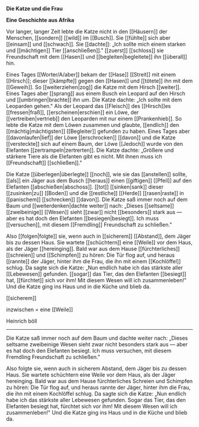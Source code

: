  **Die Katze und die Frau**  

**Eine Geschichte aus Afrika**


Vor langer, langer Zeit lebte die Katze nicht in den [[Häusern]] der Menschen, [[sondern]] [[wild]] im [[Busch]]. Sie [[fühlte]] sich aber [[einsam]] und [[schwach]]. Sie [[dachte]]: „Ich sollte mich einem starken und [[mächtigen]] Tier [[anschließen]]." [[zuerst]] [[schloss]] sie Freundschaft mit dem [[Hasen]] und [[begleiten|begleitete]] ihn [[überall]] hin.


Eines Tages [[Worter/A/aber]] bekam der [[Hase]] [[Streit]] mit einem [[Hirsch]]; dieser [[kämpfte]] gegen den [[Hasen]] und [[tötete]] ihn mit dem [[Geweih]]. So [[weiterziehen|zog]] die Katze mit dem Hirsch [[weiter]]. Eines Tages aber [[sprang]] aus einem Busch ein Leopard auf den Hirsch und [[umbringen|brachte]] ihn um. Die Katze dachte: „Ich sollte mit dem Leoparden gehen." Als der Leopard das [[Fleisch]] des [[Hirsch]]es [[fressen|fraß]], [[erscheinen|erschien]] ein Löwe, der [[vertreiben|vertrieb]] den Leoparden mit nur einem [[Prankenhieb]]. So lebte die Katze mit dem Löwen zusammen und glaubte, [[endlich]] den [[mächtig|mächtigsten]] [[Begleiter]] gefunden zu haben. Eines Tages aber [[davonlaufen|lief]] der Löwe [[erschrocken]] [[davon]] und die Katze [[versteckte]] sich auf einem Baum, der Löwe [[Jedoch]] wurde von den Elefanten [[zertrampeln|zertrerten]]. Die Katze dachte: „Größere und stärkere Tiere als die Elefanten gibt es nicht. Mit ihnen muss ich [[Freundschaft]] [[schließen]]."

 
Die Katze [[überlegen|überlegte]] [[noch]], wie sie das [[anstellen]] sollte, [[als]] ein Jäger aus dem Busch [[heraus]] einen [[giftigen]] [[Pfeil]] auf den Elefanten [[abschießen|abschoss]]. [[tot]] [[sinken|sank]] dieser [[zusinken|zu]] [[Boden]] und die [[restliche]] [[Herde]] [[rasen|raste]] in [[panischem]] [[schrecken]] [[davon]]. Die Katze saß immer noch auf dem Baum und [[weiterdenken|dachte weiter]] nach: „Dieses [[seltsame]] [[zweibeinige]] [[Wesen]] sieht [[zwar]] nicht [[besonders]] stark aus — aber es hat doch den Elefanten [[besiegen|besiegt]]. Ich muss [[versuchen]], mit diesem [[Fremdling]] Freundschaft zu schließen."


Also [[folgen|folgte]] sie, wenn auch in [[sicherem]] [[Abstand]], dem Jäger bis zu dessen Haus. Sie wartete [[schüchtern]] eine [[Weile]] vor dem Haus, als der Jäger [[hereinging]]. Bald war aus dem Hause [[fürchterliches]] [[schreien]] und [[Schimpfen]] zu hören: Die Tür flog auf, und heraus [[rannte]] der Jäger, hinter ihm die Frau, die ihn mit einem [[Kochlöffel]] schlug. Da sagte sich die Katze: „Nun endlich habe ich das stärkste aller [[Lebewesen]] gefunden. [[sogar]] das Tier, das den Elefanten [[besiegt]] hat, [[fürchtet]] sich vor ihm! Mit diesem Wesen will ich zusammenleben!" Und die Katze ging ins Haus und in die Küche und blieb da.

[[sicherem]]

inzwischen = eine [[Weile]]


Heinrich böll

---
Die Katze saß immer noch auf dem Baum und dachte weiter nach: „Dieses seltsame zweibeinige Wesen sieht zwar nicht besonders stark aus — aber es hat doch den Elefanten besiegt. Ich muss versuchen, mit diesem Fremdling Freundschaft zu schließen."

  

Also folgte sie, wenn auch in sicherem Abstand, dem Jäger bis zu dessen Haus. Sie wartete schüchtern eine Weile vor dem Haus, als der Jäger hereinging. Bald war aus dem Hause fürchterliches Schreien und Schimpfen zu hören: Die Tür flog auf, und heraus rannte der Jäger, hinter ihm die Frau, die ihn mit einem Kochlöffel schlug. Da sagte sich die Katze: „Nun endlich habe ich das stärkste aller Lebewesen gefunden. Sogar das Tier, das den Elefanten besiegt hat, fürchtet sich vor ihm! Mit diesem Wesen will ich zusammenleben!" Und die Katze ging ins Haus und in die Küche und blieb da.